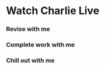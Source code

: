 # Watch Charlie Live
### Revise with me
### Complete work with me
### Chill out with me<script src= "https://player.twitch.tv/js/embed/v1.js"></script>

<div id="<player div ID>"></div>
<script type="text/javascript">
  var options = {
    width: <width>,
    height: <height>,
    channel: "<channel ID>",
    video: "<video ID>",
    collection: "<collection ID>",
    // only needed if your site is also embedded on embed.example.com and othersite.example.com
    parent: ["embed.example.com", "othersite.example.com"]
  };
  var player = new Twitch.Player("<player div ID>", options);
  player.setVolume(0.5);
</script>

